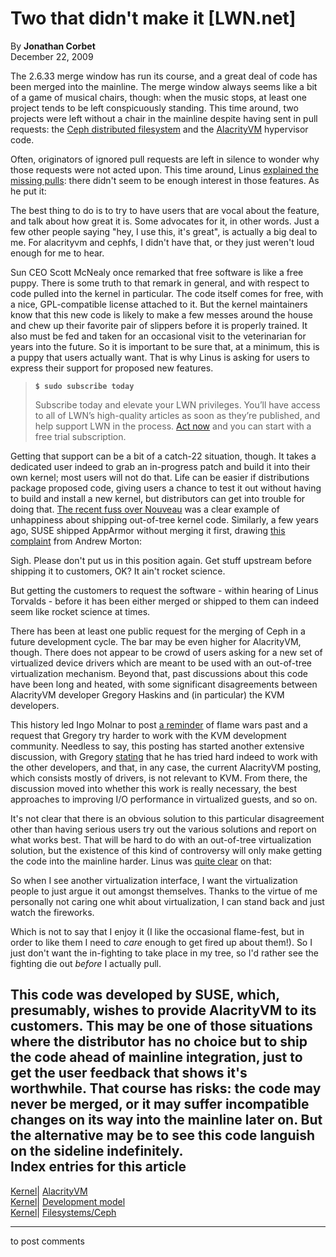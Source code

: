 # Two that didn't make it [LWN.net]

By **Jonathan Corbet**  
December 22, 2009 

The 2.6.33 merge window has run its course, and a great deal of code has been merged into the mainline. The merge window always seems like a bit of a game of musical chairs, though: when the music stops, at least one project tends to be left conspicuously standing. This time around, two projects were left without a chair in the mainline despite having sent in pull requests: the [Ceph distributed filesystem](http://lwn.net/Articles/258516/) and the [AlacrityVM](http://lwn.net/Articles/345296/) hypervisor code. 

Often, originators of ignored pull requests are left in silence to wonder why those requests were not acted upon. This time around, Linus [explained the missing pulls](/Articles/367788/): there didn't seem to be enough interest in those features. As he put it: 

The best thing to do is to try to have users that are vocal about the feature, and talk about how great it is. Some advocates for it, in other words. Just a few other people saying "hey, I use this, it's great", is actually a big deal to me. For alacrityvm and cephfs, I didn't have that, or they just weren't loud enough for me to hear. 

Sun CEO Scott McNealy once remarked that free software is like a free puppy. There is some truth to that remark in general, and with respect to code pulled into the kernel in particular. The code itself comes for free, with a nice, GPL-compatible license attached to it. But the kernel maintainers know that this new code is likely to make a few messes around the house and chew up their favorite pair of slippers before it is properly trained. It also must be fed and taken for an occasional visit to the veterinarian for years into the future. So it is important to be sure that, at a minimum, this is a puppy that users actually want. That is why Linus is asking for users to express their support for proposed new features. 

> **`$ sudo subscribe today`**
> 
> Subscribe today and elevate your LWN privileges. You’ll have access to all of LWN’s high-quality articles as soon as they’re published, and help support LWN in the process. [Act now](https://lwn.net/Promo/nst-sudo/claim) and you can start with a free trial subscription. 

Getting that support can be a bit of a catch-22 situation, though. It takes a dedicated user indeed to grab an in-progress patch and build it into their own kernel; most users will not do that. Life can be easier if distributions package proposed code, giving users a chance to test it out without having to build and install a new kernel, but distributors can get into trouble for doing that. [The recent fuss over Nouveau](http://lwn.net/Articles/366648/) was a clear example of unhappiness about shipping out-of-tree kernel code. Similarly, a few years ago, SUSE shipped AppArmor without merging it first, drawing [this complaint](http://lwn.net/Articles/239964/) from Andrew Morton: 

Sigh. Please don't put us in this position again. Get stuff upstream before shipping it to customers, OK? It ain't rocket science. 

But getting the customers to request the software - within hearing of Linus Torvalds - before it has been either merged or shipped to them can indeed seem like rocket science at times. 

There has been at least one public request for the merging of Ceph in a future development cycle. The bar may be even higher for AlacrityVM, though. There does not appear to be crowd of users asking for a new set of virtualized device drivers which are meant to be used with an out-of-tree virtualization mechanism. Beyond that, past discussions about this code have been long and heated, with some significant disagreements between AlacrityVM developer Gregory Haskins and (in particular) the KVM developers. 

This history led Ingo Molnar to post [a reminder](/Articles/367796/) of flame wars past and a request that Gregory try harder to work with the KVM development community. Needless to say, this posting has started another extensive discussion, with Gregory [stating](/Articles/367797/) that he has tried hard indeed to work with the other developers, and that, in any case, the current AlacrityVM posting, which consists mostly of drivers, is not relevant to KVM. From there, the discussion moved into whether this work is really necessary, the best approaches to improving I/O performance in virtualized guests, and so on. 

It's not clear that there is an obvious solution to this particular disagreement other than having serious users try out the various solutions and report on what works best. That will be hard to do with an out-of-tree virtualization solution, but the existence of this kind of controversy will only make getting the code into the mainline harder. Linus was [quite clear](/Articles/367917/) on that: 

So when I see another virtualization interface, I want the virtualization people to just argue it out amongst themselves. Thanks to the virtue of me personally not caring one whit about virtualization, I can stand back and just watch the fireworks. 

Which is not to say that I enjoy it (I like the occasional flame-fest, but in order to like them I need to _care_ enough to get fired up about them!). So I just don't want the in-fighting to take place in my tree, so I'd rather see the fighting die out _before_ I actually pull. 

This code was developed by SUSE, which, presumably, wishes to provide AlacrityVM to its customers. This may be one of those situations where the distributor has no choice but to ship the code ahead of mainline integration, just to get the user feedback that shows it's worthwhile. That course has risks: the code may never be merged, or it may suffer incompatible changes on its way into the mainline later on. But the alternative may be to see this code languish on the sideline indefinitely.  
Index entries for this article  
---  
[Kernel](/Kernel/Index)| [AlacrityVM](/Kernel/Index#AlacrityVM)  
[Kernel](/Kernel/Index)| [Development model](/Kernel/Index#Development_model)  
[Kernel](/Kernel/Index)| [Filesystems/Ceph](/Kernel/Index#Filesystems-Ceph)  
  


* * *

to post comments 
